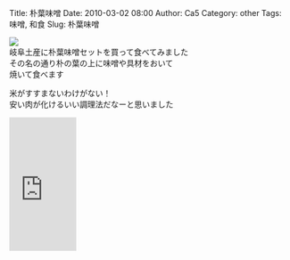 Title: 朴葉味噌
Date: 2010-03-02 08:00
Author: Ca5
Category: other
Tags: 味噌, 和食
Slug: 朴葉味噌

[![](http://farm5.static.flickr.com/4071/4393742564_4ced133979_m.jpg)](http://www.flickr.com/photos/46200029@N06/4393742564/)  
岐阜土産に朴葉味噌セットを買って食べてみました  
その名の通り朴の葉の上に味噌や具材をおいて  
焼いて食べます

米がすすまないわけがない！  
安い肉が化けるいい調理法だなーと思いました  
<!--more-->  

<iframe src="http://rcm-jp.amazon.co.jp/e/cm?lt1=_blank&amp;bc1=000000&amp;IS2=1&amp;bg1=FFFFFF&amp;fc1=000000&amp;lc1=0000FF&amp;t=cain03-22&amp;o=9&amp;p=8&amp;l=as1&amp;m=amazon&amp;f=ifr&amp;md=1X69VDGQCMF7Z30FM082&amp;asins=B002P74QKQ" style="width:120px;height:240px;" scrolling="no" marginwidth="0" marginheight="0" frameborder="0"></iframe>
